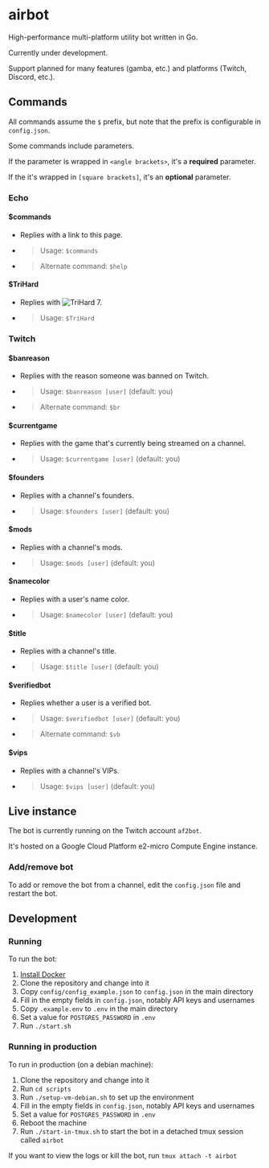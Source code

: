 # airbot

High-performance multi-platform utility bot written in Go.

Currently under development.

Support planned for many features (gamba, etc.) and platforms (Twitch, Discord, etc.).

## Commands

All commands assume the `$` prefix, but note that the prefix is configurable in `config.json`.

Some commands include parameters.

If the parameter is wrapped in `<angle brackets>`, it's a **required** parameter.

If the it's wrapped in `[square brackets]`, it's an **optional** parameter.

### Echo

#### $commands

- Replies with a link to this page.
- > Usage: `$commands`
- > Alternate command: `$help`

#### $TriHard

- Replies with ![TriHard](https://static-cdn.jtvnw.net/emoticons/v1/120232/1.0) 7.
- > Usage: `$TriHard`

### Twitch

#### $banreason

- Replies with the reason someone was banned on Twitch.
- > Usage: `$banreason [user]` (default: you)
- > Alternate command: `$br`

#### $currentgame

- Replies with the game that's currently being streamed on a channel.
- > Usage: `$currentgame [user]` (default: you)

#### $founders

- Replies with a channel's founders.
- > Usage: `$founders [user]` (default: you)

#### $mods

- Replies with a channel's mods.
- > Usage: `$mods [user]` (default: you)

#### $namecolor

- Replies with a user's name color.
- > Usage: `$namecolor [user]` (default: you)

#### $title

- Replies with a channel's title.
- > Usage: `$title [user]` (default: you)

#### $verifiedbot

- Replies whether a user is a verified bot.
- > Usage: `$verifiedbot [user]` (default: you)
- > Alternate command: `$vb`

#### $vips

- Replies with a channel's VIPs.
- > Usage: `$vips [user]` (default: you)

## Live instance

The bot is currently running on the Twitch account `af2bot`.

It's hosted on a Google Cloud Platform e2-micro Compute Engine instance.

### Add/remove bot

To add or remove the bot from a channel, edit the `config.json` file
and restart the bot.

## Development

### Running

To run the bot:

1. [Install Docker](https://docs.docker.com/get-docker/)
1. Clone the repository and change into it
1. Copy `config/config_example.json` to `config.json` in the main directory
1. Fill in the empty fields in `config.json`, notably API keys and usernames
1. Copy `.example.env` to `.env` in the main directory
1. Set a value for `POSTGRES_PASSWORD` in `.env`
1. Run `./start.sh`

### Running in production

To run in production (on a debian machine):

1. Clone the repository and change into it
1. Run `cd scripts`
1. Run `./setup-vm-debian.sh` to set up the environment
1. Fill in the empty fields in `config.json`, notably API keys and usernames
1. Set a value for `POSTGRES_PASSWORD` in `.env`
1. Reboot the machine
1. Run `./start-in-tmux.sh` to start the bot in a detached tmux session called `airbot`

If you want to view the logs or kill the bot, run `tmux attach -t airbot`
